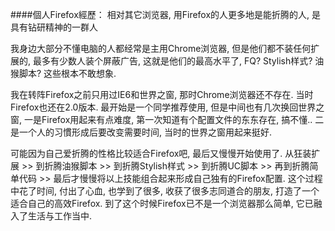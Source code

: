####個人Firefox經歷：
相对其它浏览器, 用Firefox的人更多地是能折腾的人, 是具有钻研精神的一群人

我身边大部分不懂电脑的人都经常是主用Chrome浏览器, 但是他们都不装任何扩展的, 最多有少数人装个屏蔽广告, 这就是他们的最高水平了, FQ? Stylish样式? 油猴脚本? 这些根本不敢想象.

我在转阵Firefox之前只用过IE6和世界之窗, 那时Chrome浏览器还不存在. 当时Firefox也还在2.0版本. 最开始是一个同学推荐使用, 但是中间也有几次换回世界之窗, 一是Firefox用起来有点难度, 第一次知道有个配置文件的东东存在, 搞不懂.. 二是一个人的习慣形成后要改变需要时间, 当时的世界之窗用起来挺好.

可能因为自己爱折腾的性格比较适合Firefox吧, 最后又慢慢开始使用了. 从狂装扩展 >> 到折腾油猴脚本 >> 到折腾Stylish样式 >> 到折腾UC脚本 >> 再到折腾简单代码 >> 最后才慢慢将以上技能组合起来形成自己独有的Firefox配置. 这个过程中花了时间, 付出了心血, 也学到了很多, 收获了很多志同道合的朋友, 打造了一个适合自己的高效Firefox. 到了这个时候Firefox已不是一个浏览器那么简单, 它已融入了生活与工作当中. 